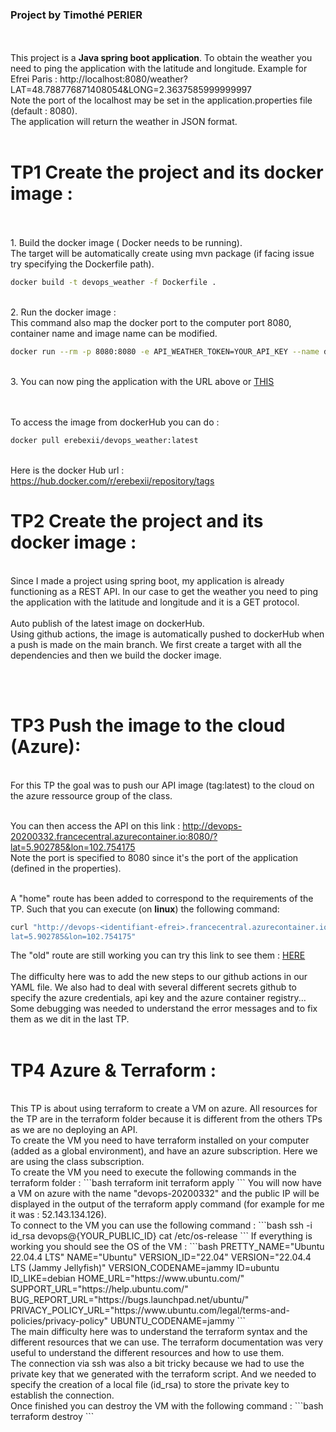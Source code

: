 ### Project by Timothé PERIER
<br><br>
This project is a **Java spring boot application**. To obtain the weather you need to ping the application with the latitude and longitude.
Example for Efrei Paris : http://localhost:8080/weather?LAT=48.788776871408054&LONG=2.3637585999999997
<br>Note the port of the localhost may be set in the application.properties file (default : 8080).
<br> The application will return the weather in JSON format.<br><br>
# TP1 Create the project and its docker image :
<br><br>1. Build the docker image ( Docker needs to be running).
<br>The target will be automatically create using mvn package (if facing issue try specifying the Dockerfile path).
```bash 
docker build -t devops_weather -f Dockerfile .
``` 
<br>2. Run the docker image :
<br>This command also map the docker port to the computer port 8080, container name and image name can be modified.
```bash 
docker run --rm -p 8080:8080 -e API_WEATHER_TOKEN=YOUR_API_KEY --name devops devops_weather
```

<br>3. You can now ping the application with the URL above or [THIS](http://localhost:8080/weather?LAT=48.788776871408054&LONG=2.3637585999999997)

<br><br>To access the image from dockerHub you can do : 
```bash 
docker pull erebexii/devops_weather:latest
``` 
<br>Here is the docker Hub url : https://hub.docker.com/r/erebexii/repository/tags

# TP2 Create the project and its docker image :
<br> Since I made a project using spring boot, my application is already functioning as a REST API. In our case to 
get the weather you need to ping the application with the latitude and longitude and it is a GET protocol.
<br><br>Auto publish of the latest image on dockerHub.
<br>Using github actions, the image is automatically pushed to dockerHub when a push is made on the main branch.
We first create a target with all the dependencies and then we build the docker image.

<br><br>

# TP3 Push the image to the cloud (Azure):
<br>
For this TP the goal was to push our API image (tag:latest) to the cloud on the azure ressource group of the class. 
<br><br>

You can then access the API on this link : http://devops-20200332.francecentral.azurecontainer.io:8080/?lat=5.902785&lon=102.754175
<br>Note the port is specified to 8080 since it's the port of the application (defined in the properties).
<br><br>

A "home" route has been added to correspond to the requirements of the TP. Such that you can execute (on **linux**) the following command:

```bash
curl "http://devops-<identifiant-efrei>.francecentral.azurecontainer.io:8080/?
lat=5.902785&lon=102.754175"
``` 
The "old" route are still working you can try this link to see them : <a href="http://devops-20200332.francecentral.azurecontainer.io:8080/weather?LAT=5.902785&LONG=102.754175">HERE</a>
<br><br>The difficulty here was to add the new steps to our github actions in our YAML file. We also had to deal with several different secrets github to specify the azure credentials, api key and the azure container registry... 
Some debugging was needed to understand the error messages and to fix them as we dit in the last TP.
<br><br>
# TP4 Azure & Terraform :
<br>
This TP is about using terraform to create a VM on azure. All resources for the TP are in the terraform folder because it is different from the others TPs as we are no deploying an API.
<br>
To create the VM you need to have terraform installed on your computer (added as a global environment), and have an azure subscription. Here we are using the class subscription.
<br>
To create the VM you need to execute the following commands in the terraform folder :
```bash
terraform init
terraform apply
```
You will now have a VM on azure with the name "devops-20200332" and the public IP will be displayed in the output of the terraform apply command (for example for me it was : 52.143.134.126).
<br>
To connect to the VM you can use the following command :
```bash
ssh -i id_rsa devops@{YOUR_PUBLIC_ID} cat /etc/os-release
```
If everything is working you should see the OS of the VM : 
```bash
PRETTY_NAME="Ubuntu 22.04.4 LTS"
NAME="Ubuntu"
VERSION_ID="22.04"
VERSION="22.04.4 LTS (Jammy Jellyfish)"
VERSION_CODENAME=jammy
ID=ubuntu
ID_LIKE=debian
HOME_URL="https://www.ubuntu.com/"
SUPPORT_URL="https://help.ubuntu.com/"
BUG_REPORT_URL="https://bugs.launchpad.net/ubuntu/"
PRIVACY_POLICY_URL="https://www.ubuntu.com/legal/terms-and-policies/privacy-policy"
UBUNTU_CODENAME=jammy
```
<br>
The main difficulty here was to understand the terraform syntax and the different resources that we can use. The terraform documentation was very useful to understand the different resources and how to use them.
<br>
The connection via ssh was also a bit tricky because we had to use the private key that we generated with the terraform script. And we needed to specify the creation of a local file (id_rsa) to store the private key to establish the connection.
<br>
Once finished you can destroy the VM with the following command :
```bash
terraform destroy
```

